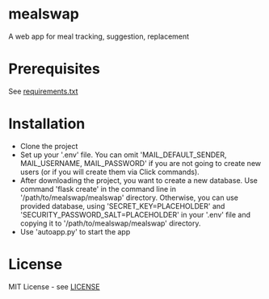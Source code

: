 # mealswap
A web app for meal tracking, suggestion, replacement
# Prerequisites
See [requirements.txt](https://github.com/wiktor-jedski/mealswap/blob/main/requirements.txt)
# Installation
* Clone the project
* Set up your '.env' file. You can omit 'MAIL_DEFAULT_SENDER, MAIL_USERNAME, MAIL_PASSWORD' if you are not going to create new users (or if you will create them via Click commands).
* After downloading the project, you want to create a new database. Use command 'flask create' in the command line in '/path/to/mealswap/mealswap' directory. Otherwise, you can use provided database, using 'SECRET_KEY=PLACEHOLDER' and 'SECURITY_PASSWORD_SALT=PLACEHOLDER' in your '.env' file and copying it to '/path/to/mealswap/mealswap' directory.
* Use 'autoapp.py' to start the app
# License
MIT License - see [LICENSE](https://github.com/wiktor-jedski/mealswap/blob/main/LICENSE)
